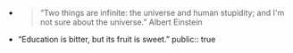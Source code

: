 - > “Two things are infinite: the universe and human stupidity; and I'm not sure about the universe.” Albert Einstein
- “Education is bitter, but its fruit is sweet.”
public:: true
